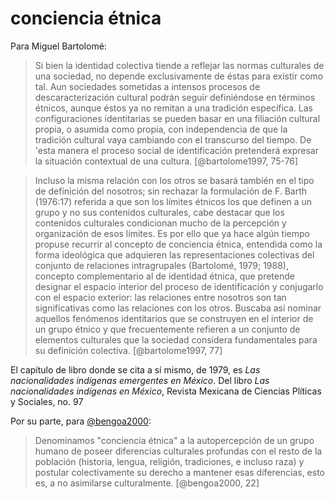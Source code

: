 # conciencia étnica

Para Miguel Bartolomé:

 >
 > Si bien la identidad colectiva tiende a reflejar las normas culturales de una sociedad, no depende exclusivamente de éstas para existir como tal. Aun sociedades sometidas a intensos procesos de descaracterización cultural podrán seguir definiéndose en términos étnicos, aunque éstos ya no remitan a una tradición específica. Las configuraciones identitarias se pueden basar en una filiación cultural propia, o asumida como propia, con independencia de que la tradición cultural vaya cambiando con el transcurso del tiempo. De 'esta manera el proceso social de identificación pretenderá expresar la situación contextual de una cultura. [@bartolome1997, 75-76]

 >
 > Incluso la misma relación con los otros se basará también en el tipo de definición del nosotros; sin rechazar la formulación de F. Barth (1976:17) referida a que son los límites étnicos los que definen a un grupo y no sus contenidos culturales, cabe destacar que los contenidos culturales condicionan mucho de la percepción y organización de esos límites. Es por ello que ya hace algún tiempo propuse recurrir al concepto de conciencia étnica, entendida como la forma ideológica que adquieren las representaciones colectivas del conjunto de relaciones intragrupales (Bartolomé, 1979; 1988), concepto complementario al de identidad étnica, que pretende designar el espacio interior del proceso de identificación y conjugarlo con el espacio exterior: las relaciones entre nosotros son tan significativas como las relaciones con los otros. Buscaba así nominar aquellos fenómenos identitarios que se construyen en el interior de un grupo étnico y que frecuentemente refieren a un conjunto de elementos culturales que la sociedad considera fundamentales para su definición colectiva. [@bartolome1997, 77]

El capítulo de libro donde se cita a sí mismo, de 1979, es *Las nacionalidades indígenas emergentes en México*. Del libro *Las nacionalidades indígenas en México*, Revista Mexicana de Ciencias Plíticas y Sociales, no. 97

Por su parte, para [@bengoa2000](@bengoa2000.md):

 >
 > Denominamos "conciencia étnica" a la autopercepción de un grupo humano de poseer diferencias culturales profundas con el resto de la población (historia, lengua, religión, tradiciones, e incluso raza) y postular colectivamente su derecho a mantener esas diferencias, esto es, a no asimilarse culturalmente. [@bengoa2000, 22]
